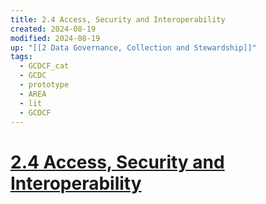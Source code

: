 ```yaml
---
title: 2.4 Access, Security and Interoperability
created: 2024-08-19
modified: 2024-08-19
up: "[[2 Data Governance, Collection and Stewardship]]"
tags:
  - GCDCF_cat
  - GCDC
  - prototype
  - AREA
  - lit
  - GCDCF
---
```

# [2.4 Access, Security and Interoperability](2.4%20Access,%20Security%20and%20Interoperability.md)
